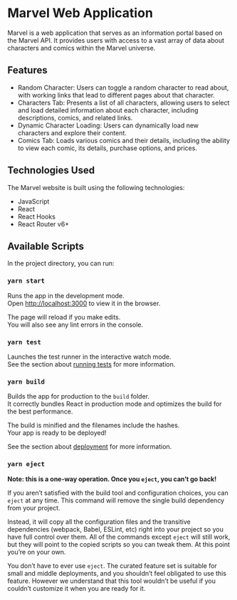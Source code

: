 # Marvel Web Application

Marvel is a web application that serves as an information portal based on the Marvel API. It provides users with access to a vast array of data about characters and comics within the Marvel universe.

## Features

- Random Character: Users can toggle a random character to read about, with working links that lead to different pages about that character.
- Characters Tab: Presents a list of all characters, allowing users to select and load detailed information about each character, including descriptions, comics, and related links.
- Dynamic Character Loading: Users can dynamically load new characters and explore their content.
- Comics Tab: Loads various comics and their details, including the ability to view each comic, its details, purchase options, and prices.

## Technologies Used

The Marvel website is built using the following technologies:

- JavaScript
- React
- React Hooks
- React Router v6+

## Available Scripts

In the project directory, you can run:

### `yarn start`

Runs the app in the development mode.\
Open [http://localhost:3000](http://localhost:3000) to view it in the browser.

The page will reload if you make edits.\
You will also see any lint errors in the console.

### `yarn test`

Launches the test runner in the interactive watch mode.\
See the section about [running tests](https://facebook.github.io/create-react-app/docs/running-tests) for more information.

### `yarn build`

Builds the app for production to the `build` folder.\
It correctly bundles React in production mode and optimizes the build for the best performance.

The build is minified and the filenames include the hashes.\
Your app is ready to be deployed!

See the section about [deployment](https://facebook.github.io/create-react-app/docs/deployment) for more information.

### `yarn eject`

**Note: this is a one-way operation. Once you `eject`, you can’t go back!**

If you aren’t satisfied with the build tool and configuration choices, you can `eject` at any time. This command will remove the single build dependency from your project.

Instead, it will copy all the configuration files and the transitive dependencies (webpack, Babel, ESLint, etc) right into your project so you have full control over them. All of the commands except `eject` will still work, but they will point to the copied scripts so you can tweak them. At this point you’re on your own.

You don’t have to ever use `eject`. The curated feature set is suitable for small and middle deployments, and you shouldn’t feel obligated to use this feature. However we understand that this tool wouldn’t be useful if you couldn’t customize it when you are ready for it.